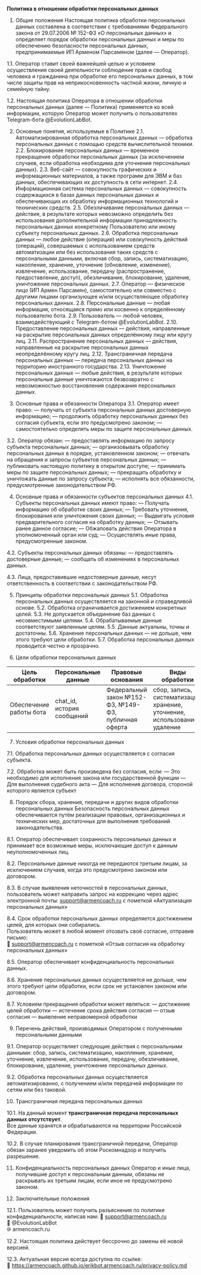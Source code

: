 <strong>Политика в отношении обработки персональных данных</strong>

1. Общие положения
Настоящая политика обработки персональных данных составлена в соответствии с требованиями Федерального закона от 29.07.2006 № 152-ФЗ «О персональных данных» и определяет порядок обработки персональных данных и меры по обеспечению безопасности персональных данных, предпринимаемые ИП Арменом Парсамяном (далее — Оператор).

1.1. Оператор ставит своей важнейшей целью и условием осуществления своей деятельности соблюдение прав и свобод человека и гражданина при обработке его персональных данных, в том числе защиты прав на неприкосновенность частной жизни, личную и семейную тайну.

1.2. Настоящая политика Оператора в отношении обработки персональных данных (далее — Политика) применяется ко всей информации, которую Оператор может получить о пользователях Telegram-бота @EvolutionLabBot.

2. Основные понятия, используемые в Политике
2.1. Автоматизированная обработка персональных данных — обработка персональных данных с помощью средств вычислительной техники.
2.2. Блокирование персональных данных — временное прекращение обработки персональных данных (за исключением случаев, если обработка необходима для уточнения персональных данных).
2.3. Веб-сайт — совокупность графических и информационных материалов, а также программ для ЭВМ и баз данных, обеспечивающих их доступность в сети интернет.
2.4. Информационная система персональных данных — совокупность содержащихся в базах данных персональных данных и обеспечивающих их обработку информационных технологий и технических средств.
2.5. Обезличивание персональных данных — действия, в результате которых невозможно определить без использования дополнительной информации принадлежность персональных данных конкретному Пользователю или иному субъекту персональных данных.
2.6. Обработка персональных данных — любое действие (операция) или совокупность действий (операций), совершаемых с использованием средств автоматизации или без использования таких средств с персональными данными, включая сбор, запись, систематизацию, накопление, хранение, уточнение (обновление, изменение), извлечение, использование, передачу (распространение, предоставление, доступ), обезличивание, блокирование, удаление, уничтожение персональных данных.
2.7. Оператор — физическое лицо (ИП Армен Парсамян), самостоятельно или совместно с другими лицами организующее и/или осуществляющее обработку персональных данных.
2.8. Персональные данные — любая информация, относящаяся прямо или косвенно к определённому пользователю бота.
2.9. Пользователь — любой человек, взаимодействующий с Telegram-ботом @EvolutionLabBot.
2.10. Предоставление персональных данных — действия, направленные на раскрытие персональных данных определённому лицу или кругу лиц.
2.11. Распространение персональных данных — действия, направленные на раскрытие персональных данных неопределённому кругу лиц.
2.12. Трансграничная передача персональных данных — передача персональных данных на территорию иностранного государства.
2.13. Уничтожение персональных данных — любые действия, в результате которых персональные данные уничтожаются безвозвратно с невозможностью восстановления содержания персональных данных.

3. Основные права и обязанности Оператора
3.1. Оператор имеет право:
— получать от субъекта персональных данных достоверную информацию;
— продолжить обработку персональных данных без согласия субъекта, если это предусмотрено законом;
— самостоятельно определять меры по защите персональных данных.

3.2. Оператор обязан:
— предоставлять информацию по запросу субъекта персональных данных;
— организовывать обработку персональных данных в порядке, установленном законом;
— отвечать на обращения и запросы субъектов персональных данных;
— публиковать настоящую политику в открытом доступе;
— принимать меры по защите персональных данных;
— прекращать обработку и уничтожать данные по запросу субъекта;
— исполнять все обязанности, предусмотренные законодательством РФ.

4. Основные права и обязанности субъектов персональных данных
4.1. Субъекты персональных данных имеют право:
— Получать информацию об обработке своих данных;
— Требовать уточнения, блокирования или уничтожения своих данных;
— Выдвигать условия предварительного согласия на обработку данных;
— Отзывать ранее данное согласие;
— Обжаловать действия Оператора в уполномоченный орган или суд;
— Осуществлять иные права, предусмотренные законом.

4.2. Субъекты персональных данных обязаны:
— предоставлять достоверные данные;
— сообщать об изменениях в персональных данных.

4.3. Лица, предоставившие недостоверные данные, несут ответственность в соответствии с законодательством РФ.

5. Принципы обработки персональных данных
5.1. Обработка персональных данных осуществляется на законной и справедливой основе.
5.2. Обработка ограничивается достижением конкретных целей.
5.3. Не допускается объединение баз данных с несовместимыми целями.
5.4. Обрабатываемые данные соответствуют заявленным целям.
5.5. Данные актуальны, точны и достаточны.
5.6. Хранение персональных данных — не дольше, чем этого требуют цели обработки.
5.7. Обработка персональных данных проводится честно и прозрачно.

6. Цели обработки персональных данных

| Цель обработки | Персональные данные | Правовые основания | Виды обработки |
|----------------|---------------------|--------------------|------------------|
| Обеспечение работы бота | chat_id, история сообщений | Федеральный закон №152-ФЗ, №149-ФЗ, публичная оферта | сбор, запись, систематизация, хранение, уточнение, использование, удаление |

7. Условия обработки персональных данных
   
7.1. Обработка персональных данных осуществляется с согласия субъекта.

7.2. Обработка может быть произведена без согласия, если:
— Это необходимо для исполнения закона или государственной функции
— Для выполнения судебного акта
— Для исполнения договора, стороной которого является субъект

8. Порядок сбора, хранения, передачи и других видов обработки персональных данных
Безопасность персональных данных обеспечивается путём реализации правовых, организационных и технических мер, достаточных для выполнения требований законодательства.

8.1. Оператор обеспечивает сохранность персональных данных и принимает все возможные меры, исключающие доступ к данным неуполномоченных лиц.

8.2. Персональные данные никогда не передаются третьим лицам, за исключением случаев, когда это предусмотрено законом или договором.

8.3. В случае выявления неточностей в персональных данных, пользователь может направить запрос на коррекцию через адрес электронной почты: support@armencoach.ru с пометкой «Актуализация персональных данных»

8.4. Срок обработки персональных данных определяется достижением целей, для которых они собирались.  
Пользователь может в любой момент отозвать своё согласие, отправив письмо:  
📧 support@armencoach.ru с пометкой «Отзыв согласия на обработку персональных данных»

8.5. Оператор обеспечивает конфиденциальность персональных данных.

8.6. Хранение персональных данных осуществляется не дольше, чем этого требуют цели обработки, если срок не установлен законом или договором.

8.7. Условием прекращения обработки может являться:
— достижение целей обработки
— истечение срока действия согласия
— отзыв согласия
— выявление неправомерной обработки

9. Перечень действий, производимых Оператором с полученными персональными данными
    
9.1. Оператор осуществляет следующие действия с персональными данными:
сбор, запись, систематизацию, накопление, хранение, уточнение, извлечение, использование, передачу, обезличивание, блокирование, удаление, уничтожение персональных данных.

9.2. Обработка персональных данных осуществляется автоматизированно, с получением и/или передачей информации по сетям или без таковой.

10. Трансграничная передача персональных данных
    
10.1. На данный момент **трансграничная передача персональных данных отсутствует**.  
Все данные хранятся и обрабатываются на территории Российской Федерации.

10.2. В случае планирования трансграничной передачи, Оператор обязан заранее уведомить об этом Роскомнадзор и получить разрешение.

11. Конфиденциальность персональных данных
Оператор и иные лица, получившие доступ к персональным данным, обязаны не раскрывать их третьим лицам, если иное не предусмотрено законом.

12. Заключительные положения
    
12.1. Пользователь может получить разъяснения по политике конфиденциальности, написав нам:
📧 support@armencoach.ru  
💬 @EvolutionLabBot  
🌐 armencoach.ru  

12.2. Настоящая политика действует бессрочно до замены её новой версией.

12.3. Актуальная версия всегда доступна по ссылке:  
🔗 https://armencoach.github.io/erikbot.armencoach.ru/privacy-policy.md 
